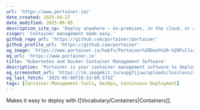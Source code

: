 ```yaml
---
url: 'https://www.portainer.io/'
date_created: 2025-04-27
date_modified: 2025-06-05
description_site_cp: 'Deploy anywhere – on-premises, in the cloud, or at the edge – with a lightweight platform that empowers your teams to innovate faster, reduce overhead, and focus on core business outcomes.'
zinger: 'Container management made easy.'
github_repo_url: 'https://github.com/portainer/portainer'
github_profile_url: 'https://github.com/portainer'
og_image: 'https://www.portainer.io/hubfs/Portainer%20Dash%20-%20Fullscreen.png'
og_url: 'https://www.portainer.io'
title: 'Kubernetes and Docker Container Management Software'
description: 'Portainer is your container management software to deploy, troubleshoot, and secure applications across cloud, datacenter, and Industrial IoT use cases.'
og_screenshot_url: 'https://ik.imagekit.io/xvpgfijuw/uploads/lossless/screenshots/20250605_Portainer_og_screenshot.jpeg'
og_last_fetch: '2025-05-08T10:53:09.573Z'
tags: [Container-Management-Tools, DevOps, Continuous-Deployment]
---
```


Makes it easy to deploy with [[Vocabulary/Containers|Containers]].
